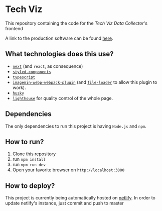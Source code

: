 # Tech Viz

This repository containing the code for the _Tech Viz Data Collector_'s frontend

A link to the production software can be found [here](http://techviz.me/).

## What technologies does this use?

- [`next`](https://nextjs.org/) (and `react`, as consequence)
- [`styled-components`](https://styled-components.com/)
- [`typescript`](https://www.typescriptlang.org/)
- [`imagemin-webp-webpack-plugin`](https://github.com/iampava/imagemin-webp-webpack-plugin) (and [`file-loader`](https://webpack.js.org/loaders/file-loader/) to allow this plugin to work).
- [`husky`](https://github.com/typicode/husky)
- [`lighthouse`](https://github.com/GoogleChrome/lighthouse) for quality control of the whole page.

## Dependencies

The only dependencies to run this project is having `Node.js` and `npm`.

## How to run?

1. Clone this repository
2. run `npm install`
3. run `npm run dev`
4. Open your favorite browser on `http://localhost:3000`

## How to deploy?

This project is currently being automatically hosted on [netlify](https://www.netlify.com/). In order to update netlify's instance, just commit and push to master
